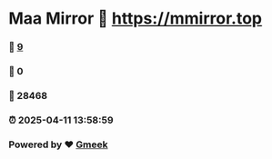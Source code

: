 # Maa Mirror :link: https://mmirror.top 
### :page_facing_up: [9](https://mmirror.top/tag.html) 
### :speech_balloon: 0 
### :hibiscus: 28468 
### :alarm_clock: 2025-04-11 13:58:59 
### Powered by :heart: [Gmeek](https://github.com/Meekdai/Gmeek)

